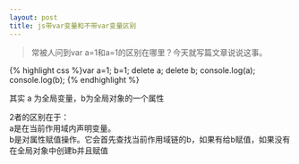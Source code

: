 ```yaml
---
layout: post
title: js带var变量和不带var变量区别
---
```


> 常被人问到var a=1和a=1的区别在哪里？今天就写篇文章说说这事。

{% highlight css %}var a=1;
b=1;
delete a;
delete b;
console.log(a);
console.log(b);
{% endhighlight %}

其实 a 为全局变量，b为全局对象的一个属性

2者的区别在于：  
a是在当前作用域内声明变量。  
b是对属性赋值操作。它会首先查找当前作用域链的b，如果有给b赋值，如果没有在全局对象中创建b并且赋值
